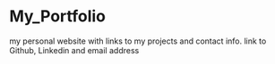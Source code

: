 # My_Portfolio

my personal website with links to my projects and contact info.  link to Github, Linkedin and email address

